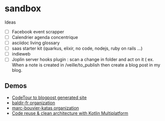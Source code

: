 # sandbox

Ideas

- [ ] Facebook event scrapper
- [ ] Calendrier agenda concentrique
- [ ] asciidoc living glossary
- [ ] saas starter kit (quarkus, elixir, no code, nodejs, ruby on rails ...)
- [ ] indieweb
- [ ] Joplin server hooks plugin : scan a change in folder and act on it ( ex. When a note is created in /veille/to_publish then create a blog post in my blog.

## Demos

- [CodeTour to blogpost generated site](generators_and_CLIs/codeTour-2-markdown_mvp_ok/dist/posts/tours/mobilizon-frontend.tour)
- [baldir-fr organization](https://github.com/baldir-fr)
- [marc-bouvier-katas organization](https://github.com/marc-bouvier-katas)
- [Code reuse & clean architecture with Kotlin Multiplatform](showcases/kotlin-multiplatform-domain-lib)
